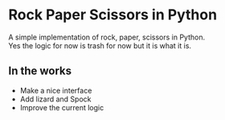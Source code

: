 # Rock Paper Scissors in Python
A simple implementation of rock, paper, scissors in Python.\
Yes the logic for now is trash for now but it is what it is.

## In the works
- Make a nice interface
- Add lizard and Spock
- Improve the current logic